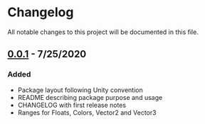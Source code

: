 # Changelog
All notable changes to this project will be documented in this file.
 
## [0.0.1] - 7/25/2020
### Added
- Package layout following Unity convention
- README describing package purpose and usage
- CHANGELOG with first release notes
- Ranges for Floats, Colors, Vector2 and Vector3

[0.0.1]: https://github.com/Catsuko/Gangplank/releases/tag/v0.0.1